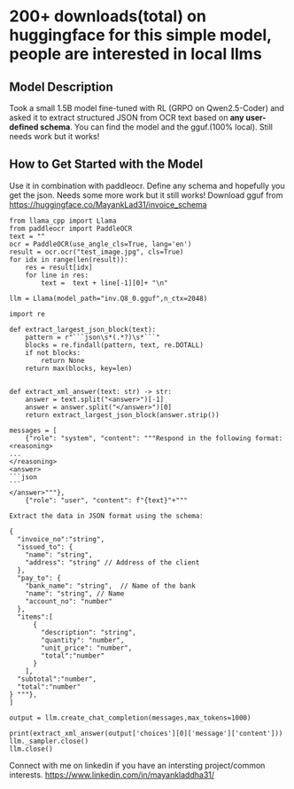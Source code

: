 # 200+ downloads(total) on huggingface for this simple model, people are interested in local llms

## Model Description

Took a small 1.5B model fine-tuned with RL (GRPO on Qwen2.5-Coder) and asked it to extract structured JSON from OCR text based on **any user-defined schema**. You can find the model and the gguf.(100% local). Still needs work but it works!

## How to Get Started with the Model

Use it in combination with paddleocr. Define any schema and hopefully you get the json. Needs some more work but it still works! Download gguf from https://huggingface.co/MayankLad31/invoice_schema

````
from llama_cpp import Llama
from paddleocr import PaddleOCR
text = ""
ocr = PaddleOCR(use_angle_cls=True, lang='en')
result = ocr.ocr("test_image.jpg", cls=True)
for idx in range(len(result)):
    res = result[idx]
    for line in res:
        text =  text + line[-1][0]+ "\n"
        
llm = Llama(model_path="inv.Q8_0.gguf",n_ctx=2048)

import re

def extract_largest_json_block(text):
    pattern = r"```json\s*(.*?)\s*```"
    blocks = re.findall(pattern, text, re.DOTALL)
    if not blocks:
        return None
    return max(blocks, key=len)


def extract_xml_answer(text: str) -> str:
    answer = text.split("<answer>")[-1]
    answer = answer.split("</answer>")[0]
    return extract_largest_json_block(answer.strip())

messages = [
    {"role": "system", "content": """Respond in the following format:
<reasoning>
...
</reasoning>
<answer>
```json 
```
</answer>"""},
    {"role": "user", "content": f"{text}"+"""

Extract the data in JSON format using the schema: 

{
  "invoice_no":"string",
  "issued_to": {
    "name": "string", 
    "address": "string" // Address of the client
  },
  "pay_to": {
    "bank_name": "string",  // Name of the bank
    "name": "string", // Name 
    "account_no": "number" 
  },
  "items":[
      {
        "description": "string",
        "quantity": "number",
        "unit_price": "number",
        "total":"number"
      }
    ],
  "subtotal":"number",
  "total":"number"
} """},
]

output = llm.create_chat_completion(messages,max_tokens=1000)

print(extract_xml_answer(output['choices'][0]['message']['content']))
llm._sampler.close()
llm.close()
````

Connect with me on linkedin if you have an intersting project/common interests. https://www.linkedin.com/in/mayankladdha31/
